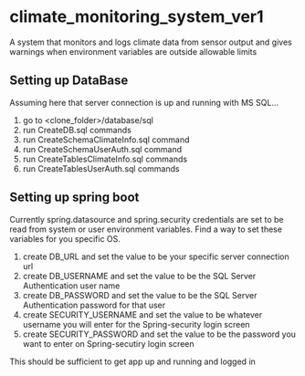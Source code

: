 # climate_monitoring_system_ver1
A system that monitors and logs climate data from sensor output and gives warnings when environment variables are outside allowable limits


## Setting up DataBase

Assuming here that server connection is up and running with MS SQL...

1. go to <clone_folder>/database/sql
2. run CreateDB.sql commands
3. run CreateSchemaClimateInfo.sql command
4. run CreateSchemaUserAuth.sql command
5. run CreateTablesClimateInfo.sql commands
6. run CreateTablesUserAuth.sql commands

## Setting up spring boot

Currently spring.datasource and spring.security credentials are set to be read from system or user environment variables. Find a way to set these variables for you specific OS.

1. create DB_URL and set the value to be your specific server connection url
2. create DB_USERNAME and set the value to be the SQL Server Authentication user name
3. create DB_PASSWORD and set the value to be the SQL Server Authentication password for that user
4. create SECURITY_USERNAME and set the value to be whatever username you will enter for the Spring-security login screen
5. create SECURITY_PASSWORD and set the value to be the password you want to enter on Spring-secutiry login screen

This should be sufficient to get app up and running and logged in
